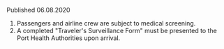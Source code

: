 Published 06.08.2020
1. Passengers and airline crew are subject to medical screening.
2. A completed "Traveler's Surveillance Form" must be presented to the Port Health Authorities upon arrival.


